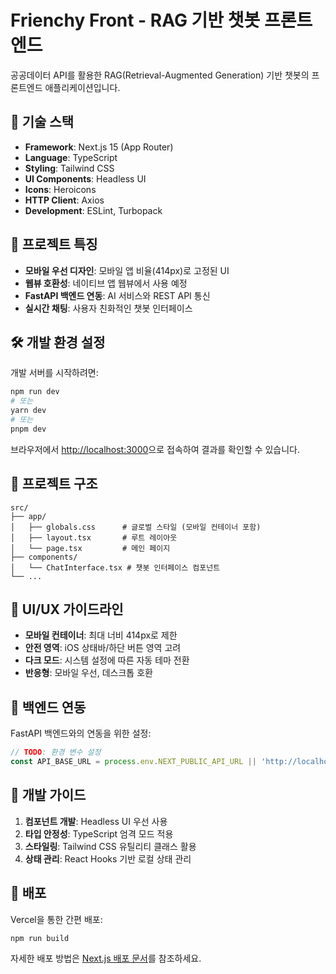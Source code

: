 # Frienchy Front - RAG 기반 챗봇 프론트엔드

공공데이터 API를 활용한 RAG(Retrieval-Augmented Generation) 기반 챗봇의 프론트엔드 애플리케이션입니다.

## 🚀 기술 스택

- **Framework**: Next.js 15 (App Router)
- **Language**: TypeScript
- **Styling**: Tailwind CSS
- **UI Components**: Headless UI
- **Icons**: Heroicons
- **HTTP Client**: Axios
- **Development**: ESLint, Turbopack

## 📱 프로젝트 특징

- **모바일 우선 디자인**: 모바일 앱 비율(414px)로 고정된 UI
- **웹뷰 호환성**: 네이티브 앱 웹뷰에서 사용 예정
- **FastAPI 백엔드 연동**: AI 서비스와 REST API 통신
- **실시간 채팅**: 사용자 친화적인 챗봇 인터페이스

## 🛠️ 개발 환경 설정

개발 서버를 시작하려면:

```bash
npm run dev
# 또는
yarn dev
# 또는
pnpm dev
```

브라우저에서 [http://localhost:3000](http://localhost:3000)으로 접속하여 결과를 확인할 수 있습니다.

## 📁 프로젝트 구조

```
src/
├── app/
│   ├── globals.css      # 글로벌 스타일 (모바일 컨테이너 포함)
│   ├── layout.tsx       # 루트 레이아웃
│   └── page.tsx         # 메인 페이지
├── components/
│   └── ChatInterface.tsx # 챗봇 인터페이스 컴포넌트
└── ...
```

## 🎨 UI/UX 가이드라인

- **모바일 컨테이너**: 최대 너비 414px로 제한
- **안전 영역**: iOS 상태바/하단 버튼 영역 고려
- **다크 모드**: 시스템 설정에 따른 자동 테마 전환
- **반응형**: 모바일 우선, 데스크톱 호환

## 🔗 백엔드 연동

FastAPI 백엔드와의 연동을 위한 설정:

```typescript
// TODO: 환경 변수 설정
const API_BASE_URL = process.env.NEXT_PUBLIC_API_URL || 'http://localhost:8000';
```

## 📝 개발 가이드

1. **컴포넌트 개발**: Headless UI 우선 사용
2. **타입 안정성**: TypeScript 엄격 모드 적용
3. **스타일링**: Tailwind CSS 유틸리티 클래스 활용
4. **상태 관리**: React Hooks 기반 로컬 상태 관리

## 🚀 배포

Vercel을 통한 간편 배포:

```bash
npm run build
```

자세한 배포 방법은 [Next.js 배포 문서](https://nextjs.org/docs/app/building-your-application/deploying)를 참조하세요.
